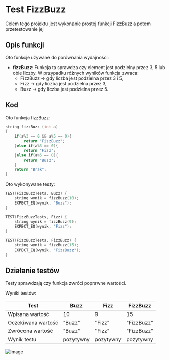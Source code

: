 # Test FizzBuzz
Celem tego projektu jest wykonanie prostej funkcji FizzBuzz a potem przetestowanie jej

## Opis funkcji

Oto funkcje używane do porównania wydajności:

- **fizzBuzz**: Funkcja ta sprawdza czy element jest podzielny przez 3, 5 lub obie liczby. W przypadku różnych wyników funkcja zwraca:
	- FizzBuzz -> gdy liczba jest podzielna przez 3 i 5,
 	- Fizz -> gdy liczba jest podzielna przez 3,
  	- Buzz -> gdy liczba jest podzielna przez 5.

## Kod
Oto funkcja fizzBuzz:
```cpp
string fizzBuzz (int a)
{
	if(a%3 == 0 && a%5 == 0){
		return "FizzBuzz";
	}else if(a%3 == 0){
		return "Fizz";
	}else if(a%5 == 0){
		return "Buzz";
	}
	return "Brak";
}
```

Oto wykonywane testy:
```cpp
TEST(FizzBuzzTests, Buzz) {
	string wynik = fizzBuzz(10);
	EXPECT_EQ(wynik, "Buzz");
}

TEST(FizzBuzzTests, Fizz) {
	string wynik = fizzBuzz(9);
	EXPECT_EQ(wynik, "Fizz");
}

TEST(FizzBuzzTests, FizzBuzz) {
	string wynik = fizzBuzz(15);
	EXPECT_EQ(wynik, "FizzBuzz");
}
```

## Działanie testów
Testy sprawdzają czy funkcja zwróci poprawne wartości.

Wyniki testów:

| Test               | Buzz      |    Fizz   | FizzBuzz   |
|--------------------|-----------|-----------|------------|
| Wpisana wartość    |   10      |    9      |     15     | 
| Oczekiwana wartość |  "Buzz"   |  "Fizz"   | "FizzBuzz" |
| Zwrócona wartość   |  "Buzz"   |  "Fizz"   | "FizzBuzz" |
| Wynik testu        | pozytywny | pozytywny | pozytywny  |

![image](https://github.com/user-attachments/assets/78505fbe-8ca6-4a51-b2e2-77e9dc41046a)


